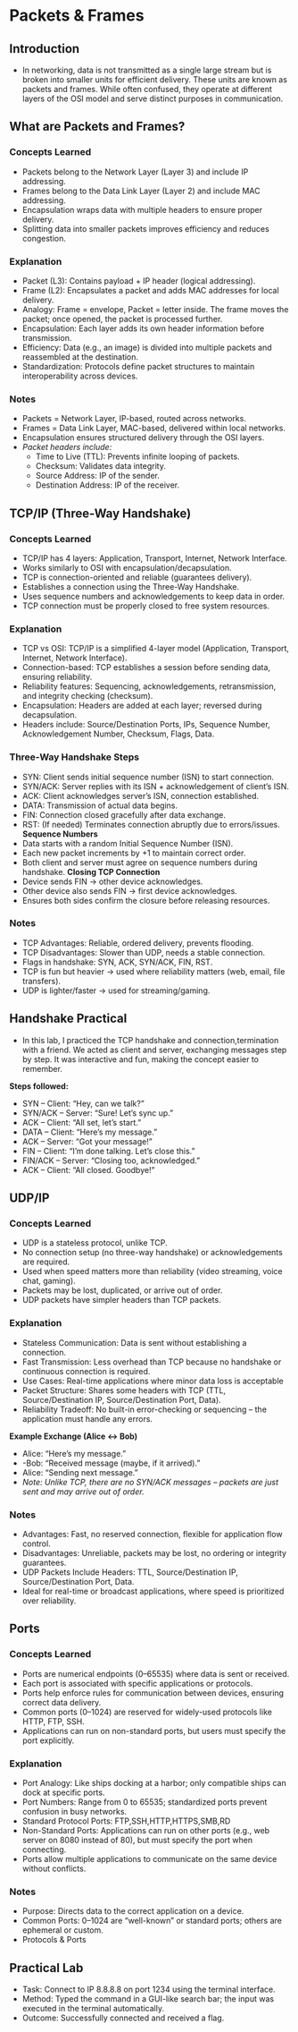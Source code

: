 # Packets & Frames

## Introduction
- In networking, data is not transmitted as a single large stream but is broken into smaller units for efficient delivery. These units are known as packets and frames. While often confused, they operate at different layers of the OSI model and serve distinct purposes in communication.

## What are Packets and Frames?

### Concepts Learned
- Packets belong to the Network Layer (Layer 3) and include IP addressing.
- Frames belong to the Data Link Layer (Layer 2) and include MAC addressing.
- Encapsulation wraps data with multiple headers to ensure proper delivery.
- Splitting data into smaller packets improves efficiency and reduces congestion.

### Explanation
- Packet (L3): Contains payload + IP header (logical addressing).
- Frame (L2): Encapsulates a packet and adds MAC addresses for local delivery.
- Analogy: Frame = envelope, Packet = letter inside. The frame moves the packet; once opened, the packet is processed further.
- Encapsulation: Each layer adds its own header information before transmission.
- Efficiency: Data (e.g., an image) is divided into multiple packets and reassembled at the destination.
- Standardization: Protocols define packet structures to maintain interoperability across devices.

### Notes
- Packets = Network Layer, IP-based, routed across networks.
- Frames = Data Link Layer, MAC-based, delivered within local networks.
- Encapsulation ensures structured delivery through the OSI layers.
- *Packet headers include:*
    - Time to Live (TTL): Prevents infinite looping of packets.
    - Checksum: Validates data integrity.
    - Source Address: IP of the sender.
    - Destination Address: IP of the receiver.
 

## TCP/IP (Three-Way Handshake)

### Concepts Learned
- TCP/IP has 4 layers: Application, Transport, Internet, Network Interface.
- Works similarly to OSI with encapsulation/decapsulation.
- TCP is connection-oriented and reliable (guarantees delivery).
- Establishes a connection using the Three-Way Handshake.
- Uses sequence numbers and acknowledgements to keep data in order.
- TCP connection must be properly closed to free system resources.

### Explanation
- TCP vs OSI: TCP/IP is a simplified 4-layer model (Application, Transport, Internet, Network Interface).
- Connection-based: TCP establishes a session before sending data, ensuring reliability.
- Reliability features: Sequencing, acknowledgements, retransmission, and integrity checking (checksum).
- Encapsulation: Headers are added at each layer; reversed during decapsulation.
- Headers include: Source/Destination Ports, IPs, Sequence Number, Acknowledgement Number, Checksum, Flags, Data.

### Three-Way Handshake Steps
- SYN: Client sends initial sequence number (ISN) to start connection.
- SYN/ACK: Server replies with its ISN + acknowledgement of client’s ISN.
- ACK: Client acknowledges server’s ISN, connection established.
- DATA: Transmission of actual data begins.
- FIN: Connection closed gracefully after data exchange.
- RST: (If needed) Terminates connection abruptly due to errors/issues.
**Sequence Numbers**
- Data starts with a random Initial Sequence Number (ISN).
- Each new packet increments by +1 to maintain correct order.
- Both client and server must agree on sequence numbers during handshake.
**Closing TCP Connection**
- Device sends FIN → other device acknowledges.
- Other device also sends FIN → first device acknowledges.
- Ensures both sides confirm the closure before releasing resources.

### Notes
- TCP Advantages: Reliable, ordered delivery, prevents flooding.
- TCP Disadvantages: Slower than UDP, needs a stable connection.
- Flags in handshake: SYN, ACK, SYN/ACK, FIN, RST.
- TCP is fun but heavier → used where reliability matters (web, email, file transfers).
- UDP is lighter/faster → used for streaming/gaming.


## Handshake Practical
- In this lab, I practiced the TCP handshake and connection,termination with a friend. We acted as client and server, exchanging messages step by step. It was interactive and fun, making the concept easier to remember.

**Steps followed:**
- SYN – Client: “Hey, can we talk?”
- SYN/ACK – Server: “Sure! Let’s sync up.”
- ACK – Client: “All set, let’s start.”
- DATA – Client: “Here’s my message.”
- ACK – Server: “Got your message!”
- FIN – Client: “I’m done talking. Let’s close this.”
- FIN/ACK – Server: “Closing too, acknowledged.”
- ACK – Client: “All closed. Goodbye!”



## UDP/IP

### Concepts Learned
- UDP is a stateless protocol, unlike TCP.
- No connection setup (no three-way handshake) or acknowledgements are required.
- Used when speed matters more than reliability (video streaming, voice chat, gaming).
- Packets may be lost, duplicated, or arrive out of order.
- UDP packets have simpler headers than TCP packets.

### Explanation
- Stateless Communication: Data is sent without establishing a connection.
- Fast Transmission: Less overhead than TCP because no handshake or continuous connection is required.
- Use Cases: Real-time applications where minor data loss is acceptable
- Packet Structure: Shares some headers with TCP (TTL, Source/Destination IP, Source/Destination Port, Data).
- Reliability Tradeoff: No built-in error-checking or sequencing – the application must handle any errors.

**Example Exchange (Alice ↔ Bob)**
- Alice: “Here’s my message.”
- -Bob: “Received message (maybe, if it arrived).”
- Alice: “Sending next message.”
- *Note: Unlike TCP, there are no SYN/ACK messages – packets are just sent and may arrive out of order.*

### Notes
- Advantages: Fast, no reserved connection, flexible for application flow control.
- Disadvantages: Unreliable, packets may be lost, no ordering or integrity guarantees.
- UDP Packets Include Headers: TTL, Source/Destination IP, Source/Destination Port, Data.
- Ideal for real-time or broadcast applications, where speed is prioritized over reliability.
  

## Ports

### Concepts Learned
- Ports are numerical endpoints (0–65535) where data is sent or received.
- Each port is associated with specific applications or protocols.
- Ports help enforce rules for communication between devices, ensuring correct data delivery.
- Common ports (0–1024) are reserved for widely-used protocols like HTTP, FTP, SSH.
- Applications can run on non-standard ports, but users must specify the port explicitly.

### Explanation
- Port Analogy: Like ships docking at a harbor; only compatible ships can dock at specific ports.
- Port Numbers: Range from 0 to 65535; standardized ports prevent confusion in busy networks.
- Standard Protocol Ports: FTP,SSH,HTTP,HTTPS,SMB,RD
- Non-Standard Ports: Applications can run on other ports (e.g., web server on 8080 instead of 80), but must specify the port when connecting.
- Ports allow multiple applications to communicate on the same device without conflicts.

### Notes
- Purpose: Directs data to the correct application on a device.
- Common Ports: 0–1024 are “well-known” or standard ports; others are ephemeral or custom.
- Protocols & Ports

## Practical Lab
- Task: Connect to IP 8.8.8.8 on port 1234 using the terminal interface.
- Method: Typed the command in a GUI-like search bar; the input was executed in the terminal automatically.
- Outcome: Successfully connected and received a flag.


